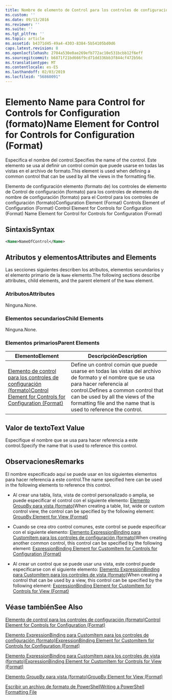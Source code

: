 ```yaml
---
title: Nombre de elemento de Control para los controles de configuración (formato) | Microsoft Docs
ms.custom: ''
ms.date: 09/13/2016
ms.reviewer: ''
ms.suite: ''
ms.tgt_pltfrm: ''
ms.topic: article
ms.assetid: b4371d45-49a4-4303-8384-5b54105bd0d6
caps.latest.revision: 8
ms.openlocfilehash: 2704a530e0ae269efb772ac10e531bcbb12f6eff
ms.sourcegitcommit: b6871f21bd666f9cd71dd336bb3f844cf472b56c
ms.translationtype: MT
ms.contentlocale: es-ES
ms.lasthandoff: 02/03/2019
ms.locfileid: "56860091"
---
```

# <a name="name-element-for-control-for-controls-for-configuration-format"></a><span data-ttu-id="e9f67-102">Elemento Name para Control for Controls for Configuration (formato)</span><span class="sxs-lookup"><span data-stu-id="e9f67-102">Name Element for Control for Controls for Configuration (Format)</span></span>

<span data-ttu-id="e9f67-103">Especifica el nombre del control.</span><span class="sxs-lookup"><span data-stu-id="e9f67-103">Specifies the name of the control.</span></span> <span data-ttu-id="e9f67-104">Este elemento se usa al definir un control común que puede usarse en todas las vistas en el archivo de formato.</span><span class="sxs-lookup"><span data-stu-id="e9f67-104">This element is used when defining a common control that can be used by all the views in the formatting file.</span></span>

<span data-ttu-id="e9f67-105">Elemento de configuración elemento (formato de) los controles de elemento de Control de configuración (formato) para los controles de elemento de nombre de configuración (formato) para el Control para los controles de configuración (formato)</span><span class="sxs-lookup"><span data-stu-id="e9f67-105">Configuration Element (Format) Controls Element of Configuration (Format) Control Element for Controls for Configuration (Format) Name Element for Control for Controls for Configuration (Format)</span></span>

## <a name="syntax"></a><span data-ttu-id="e9f67-106">Sintaxis</span><span class="sxs-lookup"><span data-stu-id="e9f67-106">Syntax</span></span>

```xml
<Name>NameOfControl</Name>

```

## <a name="attributes-and-elements"></a><span data-ttu-id="e9f67-107">Atributos y elementos</span><span class="sxs-lookup"><span data-stu-id="e9f67-107">Attributes and Elements</span></span>

<span data-ttu-id="e9f67-108">Las secciones siguientes describen los atributos, elementos secundarios y el elemento primario de la `Name` elemento.</span><span class="sxs-lookup"><span data-stu-id="e9f67-108">The following sections describe attributes, child elements, and the parent element of the `Name` element.</span></span>

### <a name="attributes"></a><span data-ttu-id="e9f67-109">Atributos</span><span class="sxs-lookup"><span data-stu-id="e9f67-109">Attributes</span></span>

<span data-ttu-id="e9f67-110">Ninguna.</span><span class="sxs-lookup"><span data-stu-id="e9f67-110">None.</span></span>

### <a name="child-elements"></a><span data-ttu-id="e9f67-111">Elementos secundarios</span><span class="sxs-lookup"><span data-stu-id="e9f67-111">Child Elements</span></span>

<span data-ttu-id="e9f67-112">Ninguna.</span><span class="sxs-lookup"><span data-stu-id="e9f67-112">None.</span></span>

### <a name="parent-elements"></a><span data-ttu-id="e9f67-113">Elementos primarios</span><span class="sxs-lookup"><span data-stu-id="e9f67-113">Parent Elements</span></span>

|<span data-ttu-id="e9f67-114">Elemento</span><span class="sxs-lookup"><span data-stu-id="e9f67-114">Element</span></span>|<span data-ttu-id="e9f67-115">Descripción</span><span class="sxs-lookup"><span data-stu-id="e9f67-115">Description</span></span>|
|-------------|-----------------|
|[<span data-ttu-id="e9f67-116">Elemento de control para los controles de configuración (formato)</span><span class="sxs-lookup"><span data-stu-id="e9f67-116">Control Element for Controls for Configuration (Format)</span></span>](./control-element-for-controls-for-configuration-format.md)|<span data-ttu-id="e9f67-117">Define un control común que puede usarse en todas las vistas del archivo de formato y el nombre que se usa para hacer referencia al control.</span><span class="sxs-lookup"><span data-stu-id="e9f67-117">Defines a common control that can be used by all the views of the formatting file and the name that is used to reference the control.</span></span>|

## <a name="text-value"></a><span data-ttu-id="e9f67-118">Valor de texto</span><span class="sxs-lookup"><span data-stu-id="e9f67-118">Text Value</span></span>

<span data-ttu-id="e9f67-119">Especifique el nombre que se usa para hacer referencia a este control.</span><span class="sxs-lookup"><span data-stu-id="e9f67-119">Specify the name that is used to reference this control.</span></span>

## <a name="remarks"></a><span data-ttu-id="e9f67-120">Observaciones</span><span class="sxs-lookup"><span data-stu-id="e9f67-120">Remarks</span></span>

<span data-ttu-id="e9f67-121">El nombre especificado aquí se puede usar en los siguientes elementos para hacer referencia a este control.</span><span class="sxs-lookup"><span data-stu-id="e9f67-121">The name specified here can be used in the following elements to reference this control.</span></span>

- <span data-ttu-id="e9f67-122">Al crear una tabla, lista, vista de control personalizado o amplia, se puede especificar el control con el siguiente elemento: [Elemento GroupBy para vista (formato)](./groupby-element-for-view-format.md)</span><span class="sxs-lookup"><span data-stu-id="e9f67-122">When creating a table, list, wide or custom control view, the control can be specified by the following element: [GroupBy Element for View (Format)](./groupby-element-for-view-format.md)</span></span>

- <span data-ttu-id="e9f67-123">Cuando se crea otro control comunes, este control se puede especificar con el siguiente elemento: [Elemento ExpressionBinding para CustomItem para los controles de configuración (formato)](./expressionbinding-element-for-customitem-for-controls-for-configuration-format.md)</span><span class="sxs-lookup"><span data-stu-id="e9f67-123">When creating another common control, this control can be specified by the following element: [ExpressionBinding Element for CustomItem for Controls for Configuration (Format)](./expressionbinding-element-for-customitem-for-controls-for-configuration-format.md)</span></span>

- <span data-ttu-id="e9f67-124">Al crear un control que se puede usar una vista, este control puede especificarse con el siguiente elemento: [Elemento ExpressionBinding para CustomItem para los controles de vista (formato)](./expressionbinding-element-for-customitem-for-controls-for-view-format.md)</span><span class="sxs-lookup"><span data-stu-id="e9f67-124">When creating a control that can be used by a view, this control can be specified by the following element: [ExpressionBinding Element for CustomItem for Controls for View (Format)](./expressionbinding-element-for-customitem-for-controls-for-view-format.md)</span></span>

## <a name="see-also"></a><span data-ttu-id="e9f67-125">Véase también</span><span class="sxs-lookup"><span data-stu-id="e9f67-125">See Also</span></span>

[<span data-ttu-id="e9f67-126">Elemento de control para los controles de configuración (formato)</span><span class="sxs-lookup"><span data-stu-id="e9f67-126">Control Element for Controls for Configuration (Format)</span></span>](./control-element-for-controls-for-configuration-format.md)

[<span data-ttu-id="e9f67-127">Elemento ExpressionBinding para CustomItem para los controles de configuración (formato)</span><span class="sxs-lookup"><span data-stu-id="e9f67-127">ExpressionBinding Element for CustomItem for Controls for Configuration (Format)</span></span>](./expressionbinding-element-for-customitem-for-controls-for-configuration-format.md)

[<span data-ttu-id="e9f67-128">Elemento ExpressionBinding para CustomItem para los controles de vista (formato)</span><span class="sxs-lookup"><span data-stu-id="e9f67-128">ExpressionBinding Element for CustomItem for Controls for View (Format)</span></span>](./expressionbinding-element-for-customitem-for-controls-for-view-format.md)

[<span data-ttu-id="e9f67-129">Elemento GroupBy para vista (formato)</span><span class="sxs-lookup"><span data-stu-id="e9f67-129">GroupBy Element for View (Format)</span></span>](./groupby-element-for-view-format.md)

[<span data-ttu-id="e9f67-130">Escribir un archivo de formato de PowerShell</span><span class="sxs-lookup"><span data-stu-id="e9f67-130">Writing a PowerShell Formatting File</span></span>](./writing-a-powershell-formatting-file.md)
